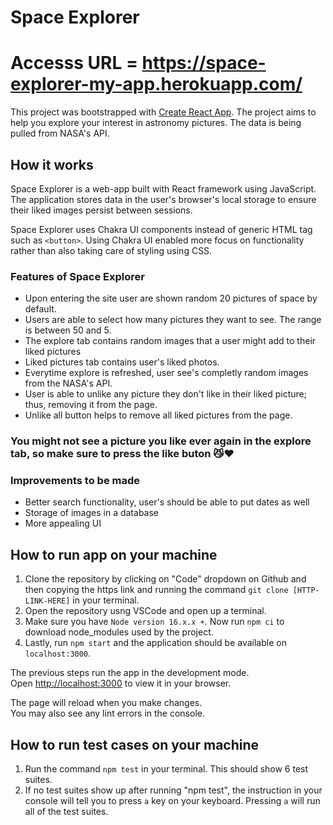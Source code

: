# Space Explorer 

# Accesss URL = https://space-explorer-my-app.herokuapp.com/

This project was bootstrapped with [Create React App](https://github.com/facebook/create-react-app). The project aims to help you explore your interest in astronomy pictures. The data is being pulled from NASA's API. 

## How it works

Space Explorer is a web-app built with React framework using JavaScript. The application stores data in the user's browser's local storage to ensure their liked images persist between sessions. 

Space Explorer uses Chakra UI components instead of generic HTML tag such as ```<button>```. Using Chakra UI enabled more focus on functionality rather than also taking care of styling using CSS.

### Features of Space Explorer

* Upon entering the site user are shown random 20 pictures of space by default. 
* Users are able to select how many pictures they want to see. The range is between 50 and 5.
* The explore tab contains random images that a user might add to their liked pictures
* Liked pictures tab contains user's liked photos.
* Everytime explore is refreshed, user see's completly random images from the NASA's API.
* User is able to unlike any picture they don't like in their liked picture; thus, removing it from the page. 
* Unlike all button helps to remove all liked pictures from the page.
  
### You might not see a picture you like ever again in the explore tab, so make sure to press the like buton 😼❤️ 

### Improvements to be made

* Better search functionality, user's should be able to put dates as well
* Storage of images in a database
* More appealing UI

## How to run app on your machine

1) Clone the repository by clicking on "Code" dropdown on Github and then copying the https link and running the command ```git clone [HTTP-LINK-HERE]``` in your terminal.
2) Open the repository usng VSCode and open up a terminal.
3) Make sure you have ```Node version 16.x.x +```. Now run ```npm ci``` to download node_modules used by the project.
4) Lastly, run ```npm start``` and the application should be available on ```localhost:3000```.

The previous steps run the app in the development mode.\
Open [http://localhost:3000](http://localhost:3000) to view it in your browser.

The page will reload when you make changes.\
You may also see any lint errors in the console.

## How to run test cases on your machine

1) Run the command ```npm test``` in your terminal. This should show 6 test suites.
2) If no test suites show up after running "npm test", the instruction in your console will tell you to press ```a``` key on your keyboard. Pressing ```a``` will run all of the test suites.
